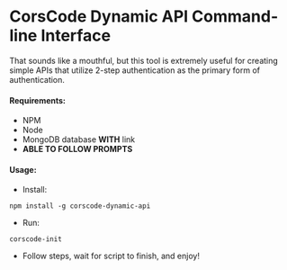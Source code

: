 # CorsCode Dynamic API Command-line Interface

That sounds like a mouthful, but this tool is extremely useful for creating simple APIs that utilize 2-step authentication as the primary form of authentication.

#### Requirements:
- NPM
- Node
- MongoDB database __WITH__ link
- __ABLE TO FOLLOW PROMPTS__

#### Usage:
- Install:
```
npm install -g corscode-dynamic-api
```
- Run:
```
corscode-init
```
- Follow steps, wait for script to finish, and enjoy!